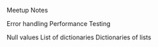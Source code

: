 Meetup Notes

Error handling
Performance
Testing

Null values
List of dictionaries
Dictionaries of lists